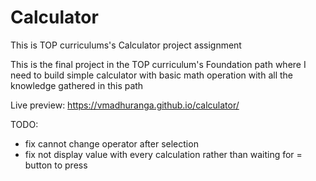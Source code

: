 # Calculator

This is TOP curriculums's Calculator project assignment

This is the final project in the TOP curriculum's Foundation path 
where I need to build simple calculator with basic math operation
with all the knowledge gathered in this path

Live preview: https://vmadhuranga.github.io/calculator/

TODO:
- fix cannot change operator after selection
- fix not display value with every calculation rather than 
  waiting for = button to press